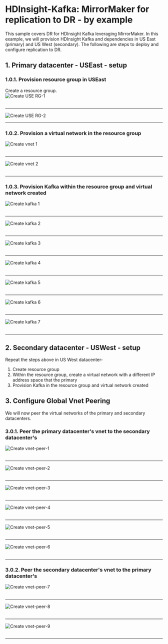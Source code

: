 
# HDInsight-Kafka: MirrorMaker for replication to DR - by example

This sample covers DR for HDInsight Kafka leveraging MirrorMaker.  In this example, we will provision HDInsight Kafka and dependencies in US East (primary) and US West (secondary).  The following are steps to deploy and configure replication to DR.<br>

## 1.  Primary datacenter - USEast - setup

### 1.0.1. Provision resource group in USEast
Create a resource group.<br>
![Create USE RG-1](images/1-create-rg.png)
<br><br>
<hr>

![Create USE RG-2](images/1-create-rg-2.png)
<hr>

### 1.0.2. Provision a virtual network in the resource group
![Create vnet 1](images/2-create-vnet-1.png)
<br><br>
<hr>

![Create vnet 2](images/2-create-vnet-2.png)
<br><br>
<hr>

### 1.0.3. Provision Kafka within the resource group and virtual network created
![Create kafka 1](images/3-create-kafka-1.png)
<br><br>
<hr>

![Create kafka 2](images/3-create-kafka-2.png)
<br><br>
<hr>

![Create kafka 3](images/3-create-kafka-3.png)
<br><br>
<hr>

![Create kafka 4](images/3-create-kafka-4.png)
<br><br>
<hr>

![Create kafka 5](images/3-create-kafka-5.png)
<br><br>
<hr>

![Create kafka 6](images/3-create-kafka-6.png)
<br><br>
<hr>

![Create kafka 7](images/3-create-kafka-7.png)
<br><br>
<hr>

## 2.  Secondary datacenter - USWest - setup
Repeat the steps above in US West datacenter-<br>
1.  Create resource group<br>
2.  Within the resource group, create a virtual network with a different IP address space that the primary<br>
3.  Provision Kafka in the resource group and virtual network created

## 3.  Configure Global Vnet Peering
We will now peer the virtual networks of the primary and secondary datacenters.
### 3.0.1. Peer the primary datacenter's vnet to the secondary datacenter's
![Create vnet-peer-1](images/4-conf-vnet-peering-1.png)
<br><br>
<hr>

![Create vnet-peer-2](images/4-conf-vnet-peering-2.png)
<br><br>
<hr>

![Create vnet-peer-3](images/4-conf-vnet-peering-3.png)
<br><br>
<hr>

![Create vnet-peer-4](images/4-conf-vnet-peering-4.png)
<br><br>
<hr>

![Create vnet-peer-5](images/4-conf-vnet-peering-5.png)
<br><br>
<hr>

![Create vnet-peer-6](images/4-conf-vnet-peering-6.png)
<br><br>
<hr>

### 3.0.2. Peer the secondary datacenter's vnet to the primary datacenter's

![Create vnet-peer-7](images/4-conf-vnet-peering-7.png)
<br><br>
<hr>

![Create vnet-peer-8](images/4-conf-vnet-peering-8.png)
<br><br>
<hr>

![Create vnet-peer-9](images/4-conf-vnet-peering-9.png)
<br><br>
<hr>

